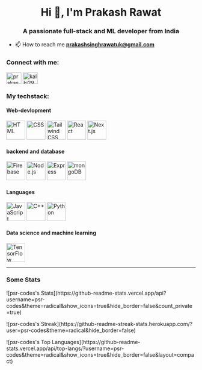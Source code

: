 <h1 align="center">Hi 👋, I'm Prakash Rawat</h1>
<h3 align="center">A passionate full-stack and ML developer from India</h3>


- 📫 How to reach me **prakashsinghrawatuk@gmail.com**

<h3 align="left">Connect with me:</h3>
<p align="left">
<a href="https://linkedin.com/in/prakash-singh-rawat-a48b11254" target="blank"><img align="center" src="https://raw.githubusercontent.com/rahuldkjain/github-profile-readme-generator/master/src/images/icons/Social/linked-in-alt.svg" alt="prakash-singh-rawat-a48b11254" height="30" width="40" /></a>
<a href="https://www.leetcode.com/kalki299" target="blank"><img align="center" src="https://raw.githubusercontent.com/rahuldkjain/github-profile-readme-generator/master/src/images/icons/Social/leet-code.svg" alt="kalki299" height="30" width="40" /></a>
</p>


<h3 align="left">My techstack:</h3> 
<h4 aligh="left">Web-devlopment</h2>
<div >
	<img width="50" src="https://user-images.githubusercontent.com/25181517/192158954-f88b5814-d510-4564-b285-dff7d6400dad.png" alt="HTML" title="HTML"/>
	<img width="50" src="https://user-images.githubusercontent.com/25181517/183898674-75a4a1b1-f960-4ea9-abcb-637170a00a75.png" alt="CSS" title="CSS"/>
	<img width="50" src="https://user-images.githubusercontent.com/25181517/202896760-337261ed-ee92-4979-84c4-d4b829c7355d.png" alt="Tailwind CSS" title="Tailwind CSS"/>
	<img width="50" src="https://user-images.githubusercontent.com/25181517/183897015-94a058a6-b86e-4e42-a37f-bf92061753e5.png" alt="React" title="React"/>
	<img width="50" src="https://github.com/marwin1991/profile-technology-icons/assets/136815194/5f8c622c-c217-4649-b0a9-7e0ee24bd704" alt="Next.js" title="Next.js"/>
</div>

<h4 aligh="left">backend and database</h2>
<div >
	<img width="50" src="https://user-images.githubusercontent.com/25181517/189716855-2c69ca7a-5149-4647-936d-780610911353.png" alt="Firebase" title="Firebase"/>
	<img width="50" src="https://user-images.githubusercontent.com/25181517/183568594-85e280a7-0d7e-4d1a-9028-c8c2209e073c.png" alt="Node.js" title="Node.js"/>
	<img width="50" src="https://user-images.githubusercontent.com/25181517/183859966-a3462d8d-1bc7-4880-b353-e2cbed900ed6.png" alt="Express" title="Express"/>
	<img width="50" src="https://user-images.githubusercontent.com/25181517/182884177-d48a8579-2cd0-447a-b9a6-ffc7cb02560e.png" alt="mongoDB" title="mongoDB"/>
</div>

<h4 aligh="left">Languages</h2>
<div >
	<img width="50" src="https://user-images.githubusercontent.com/25181517/117447155-6a868a00-af3d-11eb-9cfe-245df15c9f3f.png" alt="JavaScript" title="JavaScript"/>
	<img width="50" src="https://user-images.githubusercontent.com/25181517/192106073-90fffafe-3562-4ff9-a37e-c77a2da0ff58.png" alt="C++" title="C++"/>
	<img width="50" src="https://user-images.githubusercontent.com/25181517/183423507-c056a6f9-1ba8-4312-a350-19bcbc5a8697.png" alt="Python" title="Python"/>
</div>

<h4 aligh="left">Data science and machine learning</h2>
<div >
	<img width="50" src="https://user-images.githubusercontent.com/25181517/223639822-2a01e63a-a7f9-4a39-8930-61431541bc06.png" alt="TensorFlow" title="TensorFlow"/>
</div>

<hr/>
<h3 align="left">Some Stats</h3>
<p>![psr-codes's Stats](https://github-readme-stats.vercel.app/api?username=psr-codes&theme=radical&show_icons=true&hide_border=false&count_private=true)
</p>

<p>![psr-codes's Streak](https://github-readme-streak-stats.herokuapp.com/?user=psr-codes&theme=radical&hide_border=false)
</p>

<p>![psr-codes's Top Languages](https://github-readme-stats.vercel.app/api/top-langs/?username=psr-codes&theme=radical&show_icons=true&hide_border=false&layout=compact)
</p>
